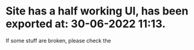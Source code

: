 # Site has a half working UI, has been exported at: 30-06-2022 11:13.
If some stuff are broken, please check the <script>, <style> or the <link> tags. If that doesn't work check console and report it here if you cannot fix it.

